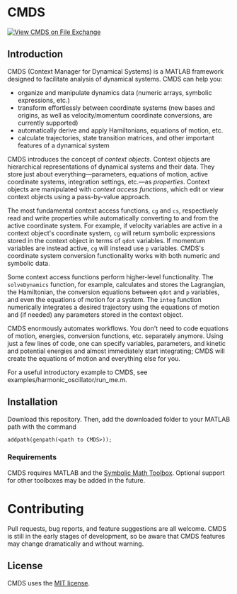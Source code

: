 # CMDS

[![View CMDS on File Exchange](https://www.mathworks.com/matlabcentral/images/matlab-file-exchange.svg)](https://www.mathworks.com/matlabcentral/fileexchange/78182-cmds)

## Introduction

CMDS (Context Manager for Dynamical Systems) is a MATLAB framework designed to facilitate analysis of dynamical systems. CMDS can help you:

* organize and manipulate dynamics data (numeric arrays, symbolic expressions, etc.)
* transform effortlessly between coordinate systems (new bases and origins, as well as velocity/momentum coordinate conversions, are currently supported)
* automatically derive and apply Hamiltonians, equations of motion, etc.
* calculate trajectories, state transition matrices, and other important features of a dynamical system 

CMDS introduces the concept of _context objects_. Context objects are hierarchical representations of dynamical systems and their data. 
They store just about everything&mdash;parameters, equations of motion, active coordinate systems, integration settings, etc.&mdash;as _properties_.
Context objects are manipulated with _context access functions_, which edit or view context objects using a pass-by-value approach.

The most fundamental context access functions, `cg` and `cs`, respectively read and write properties while automatically converting to and from 
the active coordinate system. For example, if velocity variables are active in a context object's coordinate system, `cg` will 
return symbolic expressions stored in the context object in terms of `qdot` variables. If momentum variables are instead active, `cg` will instead use `p` variables. 
CMDS's coordinate system conversion functionality works with both numeric and symbolic data.

Some context access functions perform higher-level functionality. The `solveDynamics` function, for example, calculates and stores the Lagrangian, the Hamiltonian,
the conversion equations between `qdot` and `p` variables, and even the equations of motion for a system. The `integ` function numerically integrates a desired trajectory using the equations of motion and (if needed) any parameters stored in the context object.

CMDS enormously automates workflows. You don't need to code equations of motion, energies, conversion functions, etc. separately anymore. Using
just a few lines of code, one can specify variables, parameters, and kinetic and potential energies and almost immediately start integrating;
CMDS will create the equations of motion and everything else for you. 

For a useful introductory example to CMDS, see examples/harmonic_oscillator/run_me.m.

## Installation

Download this repository. Then, add the downloaded folder to your MATLAB path with the command

`addpath(genpath(<path to CMDS>));`

### Requirements

CMDS requires MATLAB and the [Symbolic Math Toolbox](https://www.mathworks.com/help/symbolic/getting-started-with-symbolic-math-toolbox.html).
Optional support for other toolboxes may be added in the future.

# Contributing

Pull requests, bug reports, and feature suggestions are all welcome. CMDS is still in the early stages of development, so be aware that CMDS features
may change dramatically and without warning.

## License

CMDS uses the [MIT license](https://choosealicense.com/licenses/mit/).
